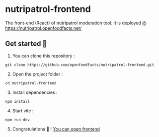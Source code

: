 # nutripatrol-frontend
The front-end (React) of nutripatrol moderation tool. It is deployed @ https://nutripatrol.openfoodfacts.net/

## Get started 🎯

1. You can clone this repository :

` git clone https://github.com/openfoodfacts/nutripatrol-frontend.git `

2. Open the project folder :

` cd nutripatrol-frontend `

3. Install dependencies : 

` npm install `

4. Start vite : 

` npm run dev `

5. Congratulations 🎉 ! [You can open frontend](http://localhost:5173/)

